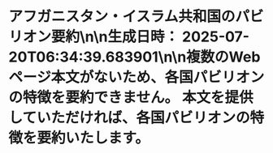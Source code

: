 # アフガニスタン・イスラム共和国のパビリオン要約\n\n**生成日時：** 2025-07-20T06:34:39.683901\n\n複数のWebページ本文がないため、各国パビリオンの特徴を要約できません。  本文を提供していただければ、各国パビリオンの特徴を要約いたします。